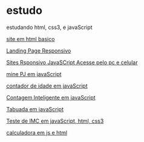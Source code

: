 # estudo

estudando html, css3, e javaScript

<a href="https://loordssh.github.io/estudo/htmlsite/siteteste/">site em html basico</a>

<a href="https://loordssh.github.io/estudo/htmlsite/site/">Landing Page Responsivo</a>

<a href="https://loordssh.github.io/estudo/htmlsite/sitenv/">Sites Rsponsivo JavaSCript Acesse pelo pc e celular</a>

<a href="https://loordssh.github.io/estudo/javaScript/projeto/">mine PJ em javaScript</a>

<a href="https://loordssh.github.io/estudo/javaScript/projeto1/">contador de idade em javaScript</a>

<a href="https://loordssh.github.io/estudo/javaScript/projeto2/">Contagem Inteligente em javaScript</a>

<a href="https://loordssh.github.io/estudo/javaScript/projeto3/">Tabuada em javaScript</a>

<a href="https://loordssh.github.io/estudo/javaScript/testedeobsidade/">Teste de IMC em javaScript, html, css3</a>

<a href="https://loordssh.github.io/estudo/javaScript/calculadora/">calculadora em js e html</a>
